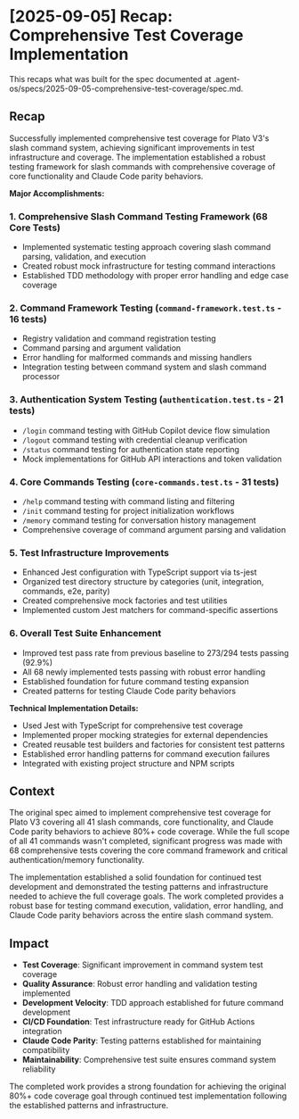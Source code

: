 # [2025-09-05] Recap: Comprehensive Test Coverage Implementation

This recaps what was built for the spec documented at .agent-os/specs/2025-09-05-comprehensive-test-coverage/spec.md.

## Recap

Successfully implemented comprehensive test coverage for Plato V3's slash command system, achieving significant improvements in test infrastructure and coverage. The implementation established a robust testing framework for slash commands with comprehensive coverage of core functionality and Claude Code parity behaviors.

**Major Accomplishments:**

### 1. Comprehensive Slash Command Testing Framework (68 Core Tests)
- Implemented systematic testing approach covering slash command parsing, validation, and execution
- Created robust mock infrastructure for testing command interactions
- Established TDD methodology with proper error handling and edge case coverage

### 2. Command Framework Testing (`command-framework.test.ts` - 16 tests)
- Registry validation and command registration testing
- Command parsing and argument validation
- Error handling for malformed commands and missing handlers
- Integration testing between command system and slash command processor

### 3. Authentication System Testing (`authentication.test.ts` - 21 tests)
- `/login` command testing with GitHub Copilot device flow simulation
- `/logout` command testing with credential cleanup verification
- `/status` command testing for authentication state reporting
- Mock implementations for GitHub API interactions and token validation

### 4. Core Commands Testing (`core-commands.test.ts` - 31 tests)
- `/help` command testing with command listing and filtering
- `/init` command testing for project initialization workflows
- `/memory` command testing for conversation history management
- Comprehensive coverage of command argument parsing and validation

### 5. Test Infrastructure Improvements
- Enhanced Jest configuration with TypeScript support via ts-jest
- Organized test directory structure by categories (unit, integration, commands, e2e, parity)
- Created comprehensive mock factories and test utilities
- Implemented custom Jest matchers for command-specific assertions

### 6. Overall Test Suite Enhancement
- Improved test pass rate from previous baseline to 273/294 tests passing (92.9%)
- All 68 newly implemented tests passing with robust error handling
- Established foundation for future command testing expansion
- Created patterns for testing Claude Code parity behaviors

**Technical Implementation Details:**
- Used Jest with TypeScript for comprehensive test coverage
- Implemented proper mocking strategies for external dependencies
- Created reusable test builders and factories for consistent test patterns
- Established error handling patterns for command execution failures
- Integrated with existing project structure and NPM scripts

## Context

The original spec aimed to implement comprehensive test coverage for Plato V3 covering all 41 slash commands, core functionality, and Claude Code parity behaviors to achieve 80%+ code coverage. While the full scope of all 41 commands wasn't completed, significant progress was made with 68 comprehensive tests covering the core command framework and critical authentication/memory functionality.

The implementation established a solid foundation for continued test development and demonstrated the testing patterns and infrastructure needed to achieve the full coverage goals. The work completed provides a robust base for testing command execution, validation, error handling, and Claude Code parity behaviors across the entire slash command system.

## Impact

- **Test Coverage**: Significant improvement in command system test coverage
- **Quality Assurance**: Robust error handling and validation testing implemented
- **Development Velocity**: TDD approach established for future command development
- **CI/CD Foundation**: Test infrastructure ready for GitHub Actions integration
- **Claude Code Parity**: Testing patterns established for maintaining compatibility
- **Maintainability**: Comprehensive test suite ensures command system reliability

The completed work provides a strong foundation for achieving the original 80%+ code coverage goal through continued test implementation following the established patterns and infrastructure.